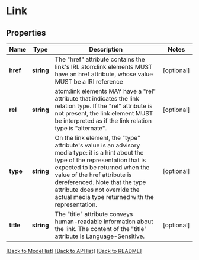 # Link

## Properties
Name | Type | Description | Notes
------------ | ------------- | ------------- | -------------
**href** | **string** | The \"href\" attribute contains the link's IRI. atom:link elements MUST have an href attribute, whose value MUST be a IRI reference | [optional] 
**rel** | **string** | atom:link elements MAY have a \"rel\" attribute that indicates the link relation type.  If the \"rel\" attribute is not present, the link element MUST be interpreted as if the link relation type is \"alternate\". | [optional] 
**type** | **string** | On the link element, the \"type\" attribute's value is an advisory media type: it is a hint about the type of the representation that is expected to be returned when the value of the href attribute is dereferenced.  Note that the type attribute does not override the actual media type returned with the representation. | [optional] 
**title** | **string** | The \"title\" attribute conveys human-readable information about the link.  The content of the \"title\" attribute is Language-Sensitive. | [optional] 



[[Back to Model list]](README.md#documentation-for-models) [[Back to API list]](README.md#documentation-for-api-endpoints) [[Back to README]](README.md)


